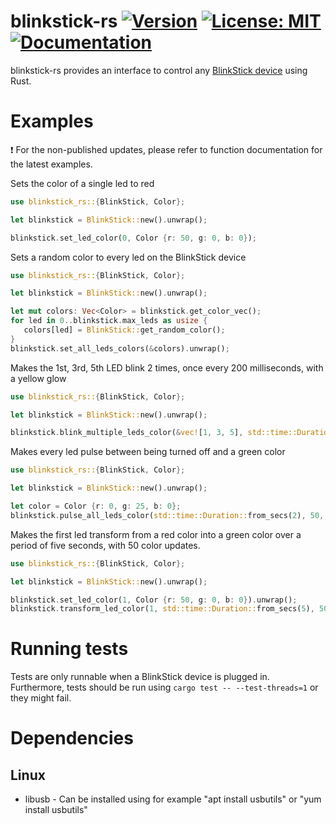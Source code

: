 # blinkstick-rs [![Version](https://img.shields.io/crates/v/blinkstick-rs.svg)](https://crates.io/crates/blinkstick-rs) [![License: MIT](https://img.shields.io/badge/License-MIT-yellow.svg)](https://github.com/seltiix/blinkstick-rs/blob/master/LICENSE.txt) [![Documentation](https://docs.rs/blinkstick-rs/badge.svg)](https://docs.rs/blinkstick-rs)

blinkstick-rs provides an interface to control any [BlinkStick device](https://www.blinkstick.com/) using Rust.

# Examples
:exclamation: For the non-published updates, please refer to function documentation for the latest examples.

Sets the color of a single led to red
```rust
use blinkstick_rs::{BlinkStick, Color};

let blinkstick = BlinkStick::new().unwrap();

blinkstick.set_led_color(0, Color {r: 50, g: 0, b: 0});
```

Sets a random color to every led on the BlinkStick device
```rust
use blinkstick_rs::{BlinkStick, Color};

let blinkstick = BlinkStick::new().unwrap();

let mut colors: Vec<Color> = blinkstick.get_color_vec();
for led in 0..blinkstick.max_leds as usize {
   colors[led] = BlinkStick::get_random_color();
}
blinkstick.set_all_leds_colors(&colors).unwrap();
```

Makes the 1st, 3rd, 5th LED blink 2 times, once every 200 milliseconds, with a yellow glow
```rust
use blinkstick_rs::{BlinkStick, Color};

let blinkstick = BlinkStick::new().unwrap();

blinkstick.blink_multiple_leds_color(&vec![1, 3, 5], std::time::Duration::from_millis(200), 2, Color {r: 50, g: 50, b: 0}).unwrap();
```

Makes every led pulse between being turned off and a green color
```rust
use blinkstick_rs::{BlinkStick, Color};

let blinkstick = BlinkStick::new().unwrap();

let color = Color {r: 0, g: 25, b: 0};
blinkstick.pulse_all_leds_color(std::time::Duration::from_secs(2), 50, Color {r: 0, g: 25, b: 0}).unwrap();
```

Makes the first led transform from a red color into a green color over a period of five seconds, with 50 color updates.
```rust
use blinkstick_rs::{BlinkStick, Color};

let blinkstick = BlinkStick::new().unwrap();

blinkstick.set_led_color(1, Color {r: 50, g: 0, b: 0}).unwrap();
blinkstick.transform_led_color(1, std::time::Duration::from_secs(5), 50, Color {r: 0, g: 50, b: 0}).unwrap();
```

# Running tests
Tests are only runnable when a BlinkStick device is plugged in. Furthermore, tests should be run using `cargo test -- --test-threads=1` or they might fail.

# Dependencies
## Linux
- libusb - Can be installed using for example "apt install usbutils" or "yum install usbutils"